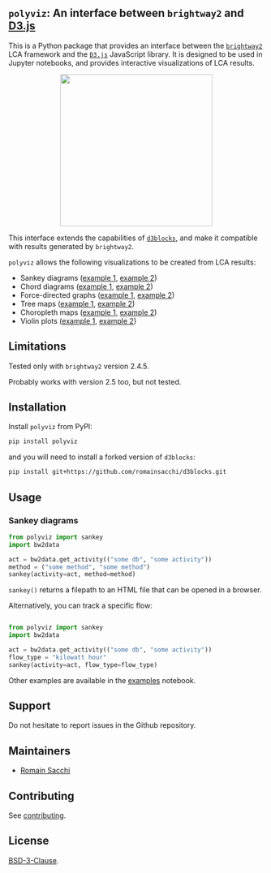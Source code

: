 ## ``polyviz``: An interface between ``brightway2`` and [D3.js](https://d3js.org/)

This is a Python package that provides an interface between the
[`brightway2`](https://brightway.dev) LCA framework and the [`D3.js`](https://d3js.org) JavaScript library.
It is designed to be used in Jupyter notebooks, and provides
interactive visualizations of LCA results.

<div align="center">
<img src="https://github.com/romainsacchi/polyviz/raw/main/assets/chord_sample.png" height="300"/>
</div>

This interface extends the capabilities of  [``d3blocks``](https://github.com/d3blocks/d3blocks), and make it compatible
with results generated by `brightway2`.

``polyviz`` allows the following visualizations to be created from LCA results:
* Sankey diagrams ([example 1](https://htmlpreview.github.io/?https://github.com/romainsacchi/polyviz/blob/main/examples/sankey_1.html), [example 2](https://htmlpreview.github.io/?https://github.com/romainsacchi/polyviz/blob/main/examples/sankey_2.html))
* Chord diagrams ([example 1](https://htmlpreview.github.io/?https://github.com/romainsacchi/polyviz/blob/main/examples/chord_1.html), [example 2](https://htmlpreview.github.io/?https://github.com/romainsacchi/polyviz/blob/main/examples/chord_2.html))
* Force-directed graphs ([example 1](https://htmlpreview.github.io/?https://github.com/romainsacchi/polyviz/blob/main/examples/force_1.html), [example 2](https://htmlpreview.github.io/?https://github.com/romainsacchi/polyviz/blob/main/examples/force_2.html))
* Tree maps ([example 1](https://htmlpreview.github.io/?https://github.com/romainsacchi/polyviz/blob/main/examples/treemap_1.html), [example 2](https://htmlpreview.github.io/?https://github.com/romainsacchi/polyviz/blob/main/examples/treemap_2.html))
* Choropleth maps ([example 1](https://htmlpreview.github.io/?https://github.com/romainsacchi/polyviz/blob/main/examples/choro_1.html), [example 2](https://htmlpreview.github.io/?https://github.com/romainsacchi/polyviz/blob/main/examples/choro_2.html))
* Violin plots ([example 1](https://htmlpreview.github.io/?https://github.com/romainsacchi/polyviz/blob/main/examples/violin_1.html), [example 2](https://htmlpreview.github.io/?https://github.com/romainsacchi/polyviz/blob/main/examples/violin_2.html))

## Limitations

Tested only with ``brightway2`` version 2.4.5.

Probably works with version 2.5 too, but not tested.

## Installation

Install ``polyviz`` from PyPI:

```bash
pip install polyviz
```

and you will need to install a forked version of ``d3blocks``:

```bash
pip install git+https://github.com/romainsacchi/d3blocks.git
```

Usage
-----

### Sankey diagrams

```python
from polyviz import sankey
import bw2data

act = bw2data.get_activity(("some db", "some activity"))
method = ("some method", "some method")
sankey(activity=act, method=method)
```

`sankey()` returns a filepath to an HTML file that can be opened in a browser.

Alternatively, you can track a specific flow:

```python

from polyviz import sankey
import bw2data

act = bw2data.get_activity(("some db", "some activity"))
flow_type = "kilowatt hour"
sankey(activity=act, flow_type=flow_type)
```

Other examples are available in the [examples](https://github.com/romainsacchi/polyviz/blob/main/examples/examples.ipynb) notebook.

## Support

Do not hesitate to report issues in the Github repository.

## Maintainers

* [Romain Sacchi](https://github.com/romainsacchi)

## Contributing

See [contributing](https://github.com/romainsacchi/polyviz/blob/master/CONTRIBUTING.md).

## License

[BSD-3-Clause](https://github.com/romainsacchi/polyviz/blob/master/LICENSE).
